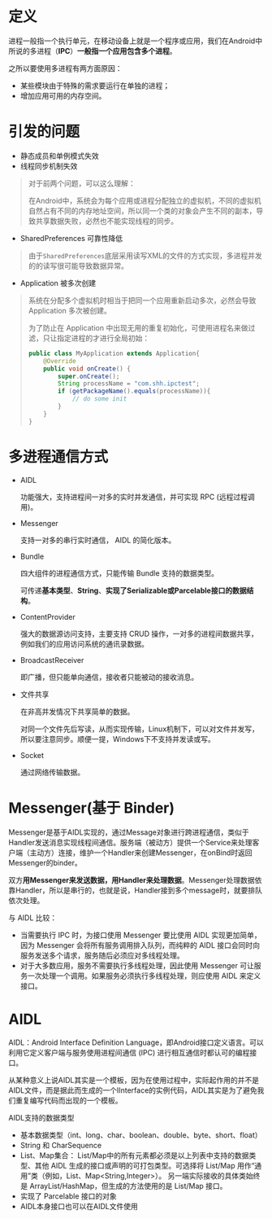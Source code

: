 # 定义

进程一般指一个执行单元，在移动设备上就是一个程序或应用，我们在Android中所说的多进程（**IPC**）**一般指一个应用包含多个进程**。

之所以要使用多进程有两方面原因：

- 某些模块由于特殊的需求要运行在单独的进程；
- 增加应用可用的内存空间。

# 引发的问题

- 静态成员和单例模式失效
- 线程同步机制失效

> 对于前两个问题，可以这么理解：
>
> 在Android中，系统会为每个应用或进程分配独立的虚拟机，不同的虚拟机自然占有不同的内存地址空间，所以同一个类的对象会产生不同的副本，导致共享数据失败，必然也不能实现线程的同步。

- SharedPreferences 可靠性降低

> 由于`SharedPreferences`底层采用读写XML的文件的方式实现，多进程并发的的读写很可能导致数据异常。

- Application 被多次创建

> 系统在分配多个虚拟机时相当于把同一个应用重新启动多次，必然会导致 Application 多次被创建。
>
> 为了防止在 Application
> 中出现无用的重复初始化，可使用进程名来做过滤，只让指定进程的才进行全局初始：
>
> ```java
> public class MyApplication extends Application{
>     @Override
>     public void onCreate() {
>         super.onCreate();
>         String processName = "com.shh.ipctest";
>         if (getPackageName().equals(processName)){
>             // do some init
>         }
>     }
> }
> ```

# 多进程通信方式

- AIDL

  功能强大，支持进程间一对多的实时并发通信，并可实现 RPC (远程过程调用)。

- Messenger

  支持一对多的串行实时通信， AIDL 的简化版本。

- Bundle

  四大组件的进程通信方式，只能传输 Bundle 支持的数据类型。

  可传递**基本类型**、**String**、**实现了Serializable或Parcelable接口的数据结构**。

- ContentProvider

  强大的数据源访问支持，主要支持 CRUD 操作，一对多的进程间数据共享，例如我们的应用访问系统的通讯录数据。

- BroadcastReceiver

  即广播，但只能单向通信，接收者只能被动的接收消息。

- 文件共享

  在非高并发情况下共享简单的数据。

  对同一个文件先后写读，从而实现传输，Linux机制下，可以对文件并发写，所以要注意同步。顺便一提，Windows下不支持并发读或写。

- Socket

  通过网络传输数据。

# Messenger(基于 Binder)

Messenger是基于AIDL实现的，通过Message对象进行跨进程通信，类似于Handler发送消息实现线程间通信。服务端（被动方）提供一个Service来处理客户端（主动方）连接，维护一个Handler来创建Messenger，在onBind时返回Messenger的binder。

双方**用Messenger来发送数据，用Handler来处理数据**。Messenger处理数据依靠Handler，所以是串行的，也就是说，Handler接到多个message时，就要排队依次处理。

与 AIDL 比较：

- 当需要执行 IPC 时，为接口使用 Messenger 要比使用 AIDL 实现更加简单，因为 Messenger 会将所有服务调用排入队列，而纯粹的 AIDL 接口会同时向服务发送多个请求，服务随后必须应对多线程处理。
- 对于大多数应用，服务不需要执行多线程处理，因此使用 Messenger 可让服务一次处理一个调用。如果服务必须执行多线程处理，则应使用 AIDL 来定义接口。

# AIDL

AIDL：Android Interface Definition Language，即Android接口定义语言。可以利用它定义客户端与服务使用进程间通信 (IPC) 进行相互通信时都认可的编程接口。

从某种意义上说AIDL其实是一个模板，因为在使用过程中，实际起作用的并不是AIDL文件，而是据此而生成的一个IInterface的实例代码，AIDL其实是为了避免我们重复编写代码而出现的一个模板。

AIDL支持的数据类型

- 基本数据类型（int、long、char、boolean、double、byte、short、float）
- String 和 CharSequence
- List、Map集合：
   List/Map中的所有元素都必须是以上列表中支持的数据类型、其他 AIDL 生成的接口或声明的可打包类型。可选择将 List/Map 用作“通用”类（例如，List<String>、Map<String,Integer>）。
   另一端实际接收的具体类始终是 ArrayList/HashMap，但生成的方法使用的是 List/Map 接口。
- 实现了 Parcelable 接口的对象
- AIDL本身接口也可以在AIDL文件使用